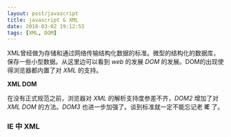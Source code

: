 ```yaml
---
layout: post/javascript
title: javascript & XML
date: 2018-03-02 19:12:53
tags: [XML, DOM]
---
```


XML曾经做为存储和通过网络传输结构化数据的标准。微型的结构化的数据库，保存一些小型数据。从这里边可以看到 *web* 的发展 *DOM* 的发展。DOM的出现使得浏览器都内置了对 *XML* 的支持。

**XML DOM**

在没有正式规范之前，浏览器对 *XML* 的解析支持度参差不齐，*DOM2* 增加了对 *XML DOM* 的方法。*DOM3* 也进一步加强了。谈到标准就一定不能忘记老 **IE** 了。

### IE 中 XML

